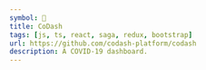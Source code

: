 ```yaml
---
symbol: 🦠
title: CoDash
tags: [js, ts, react, saga, redux, bootstrap]
url: https://github.com/codash-platform/codash
description: A COVID-19 dashboard.
---
```

